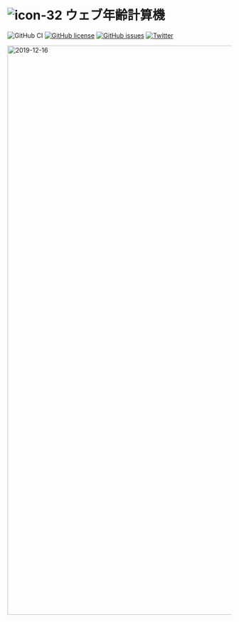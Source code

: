 # ![icon-32](https://user-images.githubusercontent.com/52094761/66297641-064bb080-e92b-11e9-883f-12a6d10ac128.png) ウェブ年齢計算機

![GitHub CI](https://github.com/sprout2000/nenrei/workflows/GitHub%20CI/badge.svg)
[![GitHub license](https://img.shields.io/github/license/sprout2000/nenrei)](https://github.com/sprout2000/nenrei/blob/master/LICENSE.txt)
[![GitHub issues](https://img.shields.io/github/issues/sprout2000/nenrei)](https://github.com/sprout2000/nenrei/issues)
[![Twitter](https://img.shields.io/twitter/url/https/github.com/sprout2000/nenrei?style=social)](https://twitter.com/intent/tweet?text=Wow:&url=https%3A%2F%2Fgithub.com%2Fsprout2000%2Fnenrei)

<img width="1280" alt="2019-12-16" src="https://user-images.githubusercontent.com/52094761/70870884-4b036000-1fdc-11ea-9860-6b5cc130c944.png">
